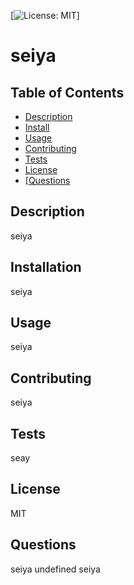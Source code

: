 
  [![License: MIT](https://img.shields.io/badge/License-MIT-yellow.svg)]
  # seiya
  
  ## Table of Contents
  - [Description](#description)
  - [Install](#installation)
  - [Usage](#usage)
  - [Contributing](#contributing)
  - [Tests](#tests)
  - [License](#license)
  - [[Questions](#questions)

  ## Description
  seiya

  ## Installation
  seiya
  
  ## Usage
  seiya
  
  ## Contributing
  seiya
  
  ## Tests
  seay
  
  ## License
  MIT
  
  ## Questions
  seiya
  undefined
  seiya
  
  
